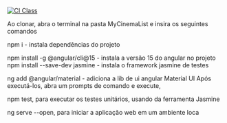 [![CI Class](https://github.com/JoaoP-Souza/S107-exercicio1/actions/workflows/ci.yml/badge.svg)](https://github.com/JoaoP-Souza/S107-exercicio1/actions/workflows/ci.yml)


Ao clonar, abra o terminal na pasta MyCinemaList e insira os seguintes comandos

npm i - instala dependências do projeto

npm install -g @angular/cli@15 - instala a versão 15 do angular no projeto
npm install --save-dev jasmine - instala o framework jasmine de testes

ng add @angular/material - adiciona a lib de ui angular Material UI
Após executá-los, abra um prompts de comando e execute,

npm test, para executar os testes unitários, usando da ferramenta Jasmine

ng serve --open, para iniciar a aplicação web em um ambiente loca
